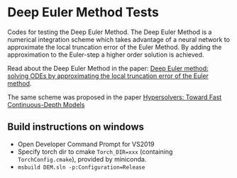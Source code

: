 # Deep Euler Method Tests
Codes for testing the Deep Euler Method. The Deep Euler Method is a numerical integration scheme which takes advantage of a neural network to approximate the local truncation error of the Euler Method. By adding the approximation to the Euler-step a higher order solution is achieved.

Read about the Deep Euler Method in the paper:
[Deep Euler method: solving ODEs by approximating the local truncation error of the Euler method](https://arxiv.org/abs/2003.09573).

The same scheme was proposed in the paper [Hypersolvers: Toward Fast Continuous-Depth Models](https://papers.nips.cc/paper/2020/hash/f1686b4badcf28d33ed632036c7ab0b8-Abstract.html)

## Build instructions on windows
* Open Developer Command Prompt for VS2019
* Specify torch dir to cmake `Torch_DIR=xxx` (containing `TorchConfig.cmake`), provided by miniconda.
* `msbuild DEM.sln -p:Configuration=Release`

